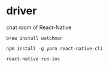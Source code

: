 # driver

chat room of React-Native

```
brew install watchman

npm install -g yarn react-native-cli

react-native run-ios
```
